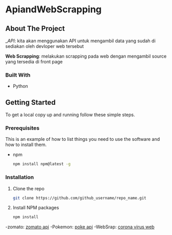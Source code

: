 # ApiandWebScrapping

<!-- ABOUT THE PROJECT -->
## About The Project

__API_: kita akan menggunakan API untuk mengambil data yang sudah di sediakan oleh devloper web tersebut

__Web Scrapping__: melakukan scrapping pada web dengan mengambil source yang tersedia di front page


### Built With

* []() Python


<!-- GETTING STARTED -->
## Getting Started

To get a local copy up and running follow these simple steps.

### Prerequisites

This is an example of how to list things you need to use the software and how to install them.
* npm
  ```sh
  npm install npm@latest -g
  ```

### Installation

1. Clone the repo
   ```sh
   git clone https://github.com/github_username/repo_name.git
   ```
2. Install NPM packages
   ```sh
   npm install
   ```





<!-- LINK -->
-zomato: [zomato api](https://developers.zomato.com/api?lang=id)
-Pokemon: [poke api](https://pokeapi.co/)
-WebSrap: [corona virus web](https://www.worldometers.info/coronavirus/)




